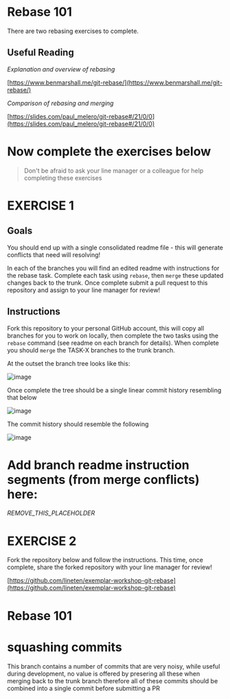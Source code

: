 # Rebase 101

There are two rebasing exercises to complete. 

## Useful Reading

_Explanation and overview of rebasing_

[https://www.benmarshall.me/git-rebase/](https://www.benmarshall.me/git-rebase/)

_Comparison of rebasing and merging_

[https://slides.com/paul_melero/git-rebase#/21/0/0](https://slides.com/paul_melero/git-rebase#/21/0/0)

# Now complete the exercises below

> Don't be afraid to ask your line manager or a colleague for help completing these exercises


# EXERCISE 1

## Goals

You should end up with a single consolidated readme file - this will generate conflicts that need will resolving! 

In each of the branches you will find an edited readme with instructions for the rebase task. Complete each task using `rebase`, then `merge` these updated changes back to the trunk. Once complete submit a pull request to this repository and assign to your line manager for review!

## Instructions

Fork this repository to your personal GitHub account, this will copy all branches for you to work on locally, then complete the two tasks using the `rebase` command (see readme on each branch for details). When complete you should `merge` the TASK-X branches to the trunk branch. 

At the outset the branch tree looks like this:

![image](https://user-images.githubusercontent.com/248916/114893202-63200500-9e05-11eb-878d-62a5f4977ce6.png)

Once complete the tree should be a single linear commit history resembling that below

![image](https://user-images.githubusercontent.com/248916/114893411-94003a00-9e05-11eb-961b-dc0a13156cad.png)

The commit history should resemble the following

![image](https://user-images.githubusercontent.com/248916/114893685-de81b680-9e05-11eb-9ed1-85c0370f5c14.png)

# Add branch readme instruction segments (from merge conflicts) here:

_REMOVE_THIS_PLACEHOLDER_

# EXERCISE 2

Fork the repository below and follow the instructions. This time, once complete, share the forked repository with your line manager for review!

[https://github.com/lineten/exemplar-workshop-git-rebase](https://github.com/lineten/exemplar-workshop-git-rebase)




# Rebase 101

# squashing commits
This branch contains a number of commits that are very noisy, while useful during development, no value is offered by presering all these when merging back to the trunk branch therefore all of these commits should be combined into a single commit before submitting a PR
